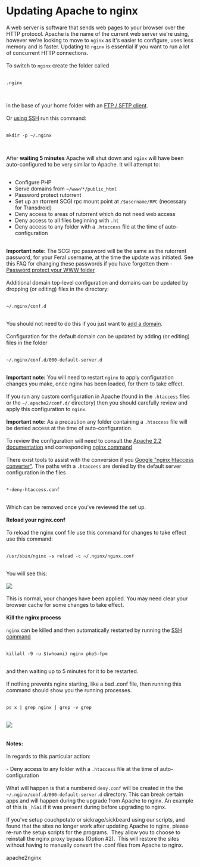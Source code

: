 <h1>Updating Apache to nginx</h1>

        
A web server is software that sends web pages to your browser over the HTTP protocol. Apache is the name of the current web server we&#x27;re using, however we&#x27;re looking to move to <code>nginx</code> as it&#x27;s easier to configure, uses less memory and is faster. Updating to <code>nginx</code> is essential if you want to run a lot of concurrent HTTP connections.<br>
<br>
To switch to <code>nginx</code> create the folder called <br>
<br>
<pre><code>.nginx</code></pre><br>
in the base of your home folder with an <a href="https://www.feralhosting.com/faq/view?question=187">FTP &#x2F; SFTP client</a>. <br>
<br>
Or <a href="https://www.feralhosting.com/faq/view?question=12">using SSH</a> run this command:<br>
<br>
<pre><code>mkdir -p ~&#x2F;.nginx</code></pre><br>
After <strong>waiting 5 minutes</strong> Apache will shut down and <code>nginx</code> will have been auto-configured to be very similar to Apache. It will attempt to:<br>
<br>
- Configure PHP<br>
- Serve domains from <code>~&#x2F;www&#x2F;*&#x2F;public_html</code><br>
- Password protect rutorrent<br>
- Set up an rtorrent SCGI rpc mount point at <code>&#x2F;$username&#x2F;RPC</code> (necessary for Transdroid)<br>
- Deny access to areas of rutorrent which do not need web access<br>
- Deny access to all files beginning with <code>.ht</code><br>
- Deny access to any folder with a <code>.htaccess</code> file at the time of auto-configuration<br>
<br>
<strong>Important note:</strong> The SCGI rpc password will be the same as the rutorrent password, for your Feral username, at the time the update was initiated. See this FAQ for changing these passwords if you have forgotten them - <a href="https://www.feralhosting.com/faq/view?question=22">Password protect your WWW folder</a><br>
<br>
Additional domain top-level configuration and domains can be updated by dropping (or editing) files in the directory: <br>
<br>
<pre><code>~&#x2F;.nginx&#x2F;conf.d</code></pre><br>
You should not need to do this if you just want to <a href="https://www.feralhosting.com/faq/view?question=52">add a domain</a>. <br>
<br>
Configuration for the default domain can be updated by adding (or editing) files in the folder <br>
<br>
<pre><code>~&#x2F;.nginx&#x2F;conf.d&#x2F;000-default-server.d</code></pre><br>
<strong>Important note:</strong> You will need to restart <code>nginx</code> to apply configuration changes you make, once nginx has been loaded, for them to take effect.<br>
<br>
If you run any custom configuration in Apache (found in the <code>.htaccess</code> files or the <code>~&#x2F;.apache2&#x2F;conf.d&#x2F;</code> directory) then you should carefully review and apply this configuration to <code>nginx</code>. <br>
<br>
<strong>Important note:</strong> As a precaution any folder containing a <code>.htaccess</code> file will be denied access at the time of auto-configuration.<br>
<br>
To review the configuration will need to consult the <a href="http://httpd.apache.org/docs/2.2/index.html">Apache 2.2 documentation</a> and corresponding <a href="http://wiki.nginx.org/Main">nginx command</a><br>
<br>
There exist tools to assist with the conversion if you <a href="https://www.google.com/&#x23;q=nginx&#x2B;htaccess&#x2B;converter">Google &quot;nginx htaccess converter&quot;</a>. The paths with a <code>.htaccess</code> are denied by the default server configuration in the files <br>
<br>
<pre><code>*-deny-htaccess.conf</code></pre><br>
Which can be removed once you&#x27;ve reviewed the set up.<br>
<br>
<strong>Reload your nginx.conf</strong><br>
<br>
To reload the nginx conf file use this command for changes to take effect use this command:<br>
<br>
<pre><code>&#x2F;usr&#x2F;sbin&#x2F;nginx -s reload -c ~&#x2F;.nginx&#x2F;nginx.conf</code></pre><br>
You will see this:<br>
<br>
<img src="https://raw.github.com/feralhosting/feralfilehosting/master/Feral%20Wiki/HTTP/Updating%20Apache%20to%20nginx/nginx.png"><br>
<br>
This is normal, your changes have been applied. You may need clear your browser cache for some changes to take effect.<br>
<br>
<strong>Kill the nginx process</strong><br>
<br>
<code>nginx</code> can be killed and then automatically restarted by running the <a href="https://www.feralhosting.com/faq/view?question=12">SSH command</a> <br>
<br>
<pre><code>killall -9 -u $(whoami) nginx php5-fpm</code></pre><br>
and then waiting up to 5 minutes for it to be restarted.<br>
<br>
If nothing prevents nginx starting, like a bad .conf file, then running this command should show you the running processes.<br>
<br>
<pre><code>ps x | grep nginx | grep -v grep</code></pre><br>
<img src="https://raw.github.com/feralhosting/feralfilehosting/master/Feral%20Wiki/HTTP/Updating%20Apache%20to%20nginx/started.png"><br>
<br>
<br>
<strong>Notes:</strong><br>
<br>
In regards to this particular action:<br>
<br>
- Deny access to any folder with a <code>.htaccess</code> file at the time of auto-configuration<br>
<br>
What will happen is that a numbered <code>deny.conf</code> will be created in the the <code>~&#x2F;.nginx&#x2F;conf.d&#x2F;000-default-server.d</code> directory. This can break certain apps and will happen during the upgrade from Apache to nginx. An example of this is <code>_h5ai</code> if it was present during before upgrading to nginx.<br>
<br>
If you&#x27;ve setup couchpotato or sickrage&#x2F;sickbeard using our scripts, and found that the sites no longer work after updating Apache to nginx, please re-run the setup scripts for the programs.&nbsp; They allow you to choose to reinstall the nginx proxy bypass (Option #2).&nbsp; This will restore the sites without having to manually convert the .conf files from Apache to nginx.<br>
<br>
apache2nginx<br>
<br>
